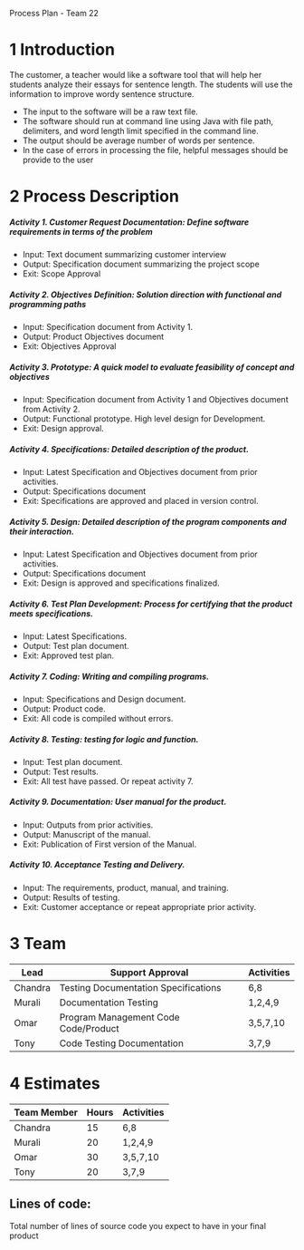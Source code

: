 Process Plan - Team 22

# 1 Introduction

The customer, a teacher would like a software tool that will help her students analyze their essays for sentence length. The students will use the information to improve wordy sentence structure.
- The input to the software will be a raw text file.
- The software should run at command line using Java with file path, delimiters, and word length limit specified in the command line.
- The output should be average number of words per sentence.
- In the case of errors in processing the file, helpful messages should be provide to the user

# 2 Process Description

##### Activity 1. Customer Request Documentation: Define software requirements in terms of the problem
- Input: Text document summarizing customer interview
- Output: Specification document summarizing the project scope
- Exit: Scope Approval

##### Activity 2. Objectives Definition: Solution direction with functional and programming paths
- Input: Specification document from Activity 1.
- Output: Product Objectives document
- Exit: Objectives Approval

##### Activity 3. Prototype: A quick model to evaluate feasibility of concept and objectives
- Input: Specification document from Activity 1 and Objectives document from Activity 2.
- Output: Functional prototype. High level design for Development.
- Exit: Design approval.

##### Activity 4. Specifications: Detailed description of the product.
- Input: Latest Specification and Objectives document from prior activities.
- Output: Specifications document
- Exit: Specifications are approved and placed in version control.

##### Activity 5. Design: Detailed description of the program components and their interaction.
- Input: Latest Specification and Objectives document from prior activities.
- Output: Specifications document
- Exit: Design is approved and specifications finalized.

##### Activity 6. Test Plan Development: Process for certifying that the product meets specifications.
- Input: Latest Specifications.
- Output: Test plan document.
- Exit: Approved test plan.

##### Activity 7. Coding: Writing and compiling programs.
- Input: Specifications and Design document.
- Output: Product code.
- Exit: All code is compiled without errors.

##### Activity 8. Testing: testing for logic and function.
- Input: Test plan document.
- Output: Test results.
- Exit: All test have passed. Or repeat activity 7.

##### Activity 9. Documentation: User manual for the product.
- Input: Outputs from prior activities.
- Output: Manuscript of the manual.
- Exit: Publication of First version of the Manual.

##### Activity 10. Acceptance Testing and Delivery.
- Input: The requirements, product, manual, and training.
- Output: Results of testing.
- Exit: Customer acceptance or repeat appropriate prior activity.

# 3 Team

Lead | Support Approval | Activities
---- | ---------------- | ----------
Chandra | Testing Documentation Specifications | 6,8
Murali | Documentation Testing | 1,2,4,9
Omar | Program Management Code Code/Product | 3,5,7,10
Tony | Code Testing Documentation | 3,7,9

# 4 Estimates

Team Member | Hours | Activities
----------- | ----- | ----------
Chandra | 15 | 6,8
Murali | 20 | 1,2,4,9
Omar | 30 | 3,5,7,10
Tony | 20 | 3,7,9

## Lines of code: 

Total number of lines of source code you expect to have in your final product